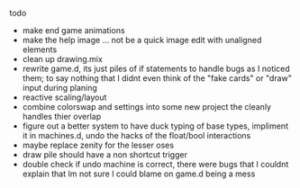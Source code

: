 todo

* make end game animations
* make the help image ... not be a quick image edit with unaligned elements
* clean up drawing.mix
* rewrite game.d, its just piles of if statements to handle bugs as I noticed them; to say nothing that I didnt even think of the "fake cards" or "draw" input during planing
* reactive scaling/layout
* combine colorswap and settings into some new project the cleanly handles thier overlap
* figure out a better system to have duck typing of base types, impliment it in machines.d, undo the hacks of the float/bool interactions
* maybe replace zenity for the lesser oses
* draw pile should have a non shortcut trigger
* double check if undo machine is correct, there were bugs that I couldnt explain that Im not sure I could blame on game.d being a mess